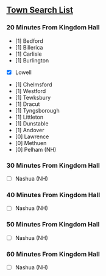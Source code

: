 ## <u><b>Town Search List</b></u>

### 20 Minutes From Kingdom Hall
- [1] Bedford
- [1] Billerica
- [1] Carlisle
- [1] Burlington
- [x] Lowell
- [1] Chelmsford
- [1] Westford
- [1] Tewksbury
- [1] Dracut
- [1] Tyngsborough
- [1] Littleton
- [1] Dunstable
- [1] Andover
- [0] Lawrence
- [0] Methuen
- [0] Pelham (NH)

### 30 Minutes From Kingdom Hall
- [ ] Nashua (NH)

### 40 Minutes From Kingdom Hall
- [ ] Nashua (NH)

### 50 Minutes From Kingdom Hall
- [ ] Nashua (NH)

### 60 Minutes From Kingdom Hall
- [ ] Nashua (NH)